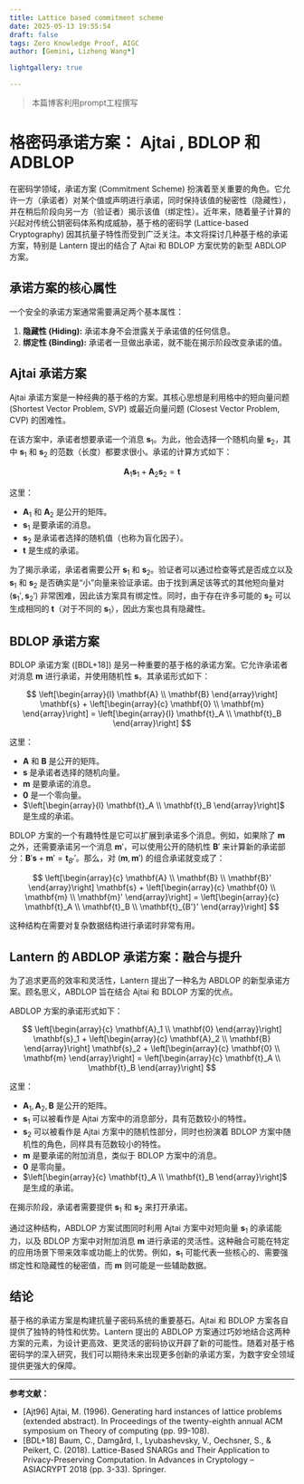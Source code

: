 ```yaml
---
title: Lattice based commitment scheme
date: 2025-05-13 19:55:54
draft: false
tags: Zero Knowledge Proof, AIGC
author: [Gemini, Lizheng Wang*]

lightgallery: true

---
```


>本篇博客利用prompt工程撰写

# 格密码承诺方案： Ajtai , BDLOP 和 ADBLOP

在密码学领域，承诺方案 (Commitment Scheme) 扮演着至关重要的角色。它允许一方（承诺者）对某个值或声明进行承诺，同时保持该值的秘密性（隐藏性），并在稍后阶段向另一方（验证者）揭示该值（绑定性）。近年来，随着量子计算的兴起对传统公钥密码体系构成威胁，基于格的密码学 (Lattice-based Cryptography) 因其抗量子特性而受到广泛关注。本文将探讨几种基于格的承诺方案，特别是 Lantern 提出的结合了 Ajtai 和 BDLOP 方案优势的新型 ABDLOP 方案。

## 承诺方案的核心属性

一个安全的承诺方案通常需要满足两个基本属性：

1.  **隐藏性 (Hiding):** 承诺本身不会泄露关于承诺值的任何信息。
2.  **绑定性 (Binding):** 承诺者一旦做出承诺，就不能在揭示阶段改变承诺的值。

## Ajtai 承诺方案

Ajtai 承诺方案是一种经典的基于格的方案。其核心思想是利用格中的短向量问题 (Shortest Vector Problem, SVP) 或最近向量问题 (Closest Vector Problem, CVP) 的困难性。

在该方案中，承诺者想要承诺一个消息 $\mathbf{s}_1$。为此，他会选择一个随机向量 $\mathbf{s}_2$，其中 $\mathbf{s}_1$ 和 $\mathbf{s}_2$ 的范数（长度）都要求很小。承诺的计算方式如下：

$$
\mathbf{A}_1 \mathbf{s}_1 + \mathbf{A}_2 \mathbf{s}_2 = \mathbf{t}
$$

这里：
* $\mathbf{A}_1$ 和 $\mathbf{A}_2$ 是公开的矩阵。
* $\mathbf{s}_1$ 是要承诺的消息。
* $\mathbf{s}_2$ 是承诺者选择的随机值（也称为盲化因子）。
* $\mathbf{t}$ 是生成的承诺。

为了揭示承诺，承诺者需要公开 $\mathbf{s}_1$ 和 $\mathbf{s}_2$。验证者可以通过检查等式是否成立以及 $\mathbf{s}_1$ 和 $\mathbf{s}_2$ 是否确实是“小”向量来验证承诺。由于找到满足该等式的其他短向量对 $(\mathbf{s}_1', \mathbf{s}_2')$ 非常困难，因此该方案具有绑定性。同时，由于存在许多可能的 $\mathbf{s}_2$ 可以生成相同的 $\mathbf{t}$（对于不同的 $\mathbf{s}_1$），因此方案也具有隐藏性。

## BDLOP 承诺方案

BDLOP 承诺方案 ([BDL+18]) 是另一种重要的基于格的承诺方案。它允许承诺者对消息 $\mathbf{m}$ 进行承诺，并使用随机性 $\mathbf{s}$。其承诺形式如下：

$$
\left[\begin{array}{l}
\mathbf{A} \\
\mathbf{B}
\end{array}\right] \mathbf{s} + \left[\begin{array}{c}
\mathbf{0} \\
\mathbf{m}
\end{array}\right] = \left[\begin{array}{l}
\mathbf{t}_A \\
\mathbf{t}_B
\end{array}\right]
$$

这里：
* $\mathbf{A}$ 和 $\mathbf{B}$ 是公开的矩阵。
* $\mathbf{s}$ 是承诺者选择的随机向量。
* $\mathbf{m}$ 是要承诺的消息。
* $\mathbf{0}$ 是一个零向量。
* $\left[\begin{array}{l} \mathbf{t}_A \\ \mathbf{t}_B \end{array}\right]$ 是生成的承诺。

BDLOP 方案的一个有趣特性是它可以扩展到承诺多个消息。例如，如果除了 $\mathbf{m}$ 之外，还需要承诺另一个消息 $\mathbf{m}'$，可以使用公开的随机性 $\mathbf{B}'$ 来计算新的承诺部分：$\mathbf{B}' \mathbf{s} + \mathbf{m}' = \mathbf{t}_{B'}'$。那么，对 $(\mathbf{m}, \mathbf{m}')$ 的组合承诺就变成了：

$$
\left[\begin{array}{c}
\mathbf{A} \\
\mathbf{B} \\
\mathbf{B}'
\end{array}\right] \mathbf{s} + \left[\begin{array}{c}
\mathbf{0} \\
\mathbf{m} \\
\mathbf{m}'
\end{array}\right] = \left[\begin{array}{c}
\mathbf{t}_A \\
\mathbf{t}_B \\
\mathbf{t}_{B'}'
\end{array}\right]
$$

这种结构在需要对复杂数据结构进行承诺时非常有用。

## Lantern 的 ABDLOP 承诺方案：融合与提升

为了追求更高的效率和灵活性，Lantern 提出了一种名为 ABDLOP 的新型承诺方案。顾名思义，ABDLOP 旨在结合 Ajtai 和 BDLOP 方案的优点。

ABDLOP 方案的承诺形式如下：

$$
\left[\begin{array}{c}
\mathbf{A}_1 \\
\mathbf{0}
\end{array}\right] \mathbf{s}_1 + \left[\begin{array}{c}
\mathbf{A}_2 \\
\mathbf{B}
\end{array}\right] \mathbf{s}_2 + \left[\begin{array}{c}
\mathbf{0} \\
\mathbf{m}
\end{array}\right] = \left[\begin{array}{c}
\mathbf{t}_A \\
\mathbf{t}_B
\end{array}\right]
$$

这里：
* $\mathbf{A}_1, \mathbf{A}_2, \mathbf{B}$ 是公开的矩阵。
* $\mathbf{s}_1$ 可以被看作是 Ajtai 方案中的消息部分，具有范数较小的特性。
* $\mathbf{s}_2$ 可以被看作是 Ajtai 方案中的随机性部分，同时也扮演着 BDLOP 方案中随机性的角色，同样具有范数较小的特性。
* $\mathbf{m}$ 是要承诺的附加消息，类似于 BDLOP 方案中的消息。
* $\mathbf{0}$ 是零向量。
* $\left[\begin{array}{c} \mathbf{t}_A \\ \mathbf{t}_B \end{array}\right]$ 是生成的承诺。

在揭示阶段，承诺者需要提供 $\mathbf{s}_1$ 和 $\mathbf{s}_2$ 来打开承诺。

通过这种结构，ABDLOP 方案试图同时利用 Ajtai 方案中对短向量 $\mathbf{s}_1$ 的承诺能力，以及 BDLOP 方案中对附加消息 $\mathbf{m}$ 进行承诺的灵活性。这种融合可能在特定的应用场景下带来效率或功能上的优势。例如，$\mathbf{s}_1$ 可能代表一些核心的、需要强绑定性和隐藏性的秘密值，而 $\mathbf{m}$ 则可能是一些辅助数据。

## 结论

基于格的承诺方案是构建抗量子密码系统的重要基石。Ajtai 和 BDLOP 方案各自提供了独特的特性和优势。Lantern 提出的 ABDLOP 方案通过巧妙地结合这两种方案的元素，为设计更高效、更灵活的密码协议开辟了新的可能性。随着对基于格密码学的深入研究，我们可以期待未来出现更多创新的承诺方案，为数字安全领域提供更强大的保障。

---

**参考文献：**

* [Ajt96] Ajtai, M. (1996). Generating hard instances of lattice problems (extended abstract). In Proceedings of the twenty-eighth annual ACM symposium on Theory of computing (pp. 99-108).
* [BDL+18] Baum, C., Damgård, I., Lyubashevsky, V., Oechsner, S., & Peikert, C. (2018). Lattice-Based SNARGs and Their Application to Privacy-Preserving Computation. In Advances in Cryptology – ASIACRYPT 2018 (pp. 3-33). Springer. 
